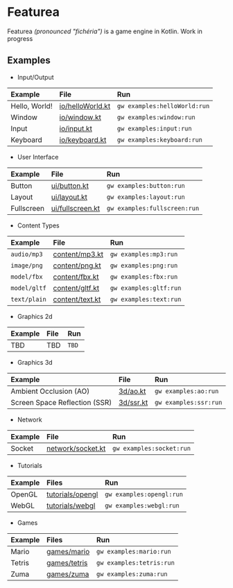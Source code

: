 # Featurea

Featurea *(pronounced "fichéria")* is a game engine in Kotlin. Work in progress

## Examples

- Input/Output

| Example       | File                                 | Run                          |
|:--------------|:-------------------------------------|:-----------------------------|
| Hello, World! | [io/helloWorld.kt](io/helloWorld.kt) | `gw examples:helloWorld:run` |
| Window        | [io/window.kt](io/window.kt)         | `gw examples:window:run`     |
| Input         | [io/input.kt](io/input.kt)           | `gw examples:input:run`      |
| Keyboard      | [io/keyboard.kt](io/keyboard.kt)     | `gw examples:keyboard:run`   |

- User Interface

| Example    | File                                 | Run                          |
|:-----------|:-------------------------------------|:-----------------------------|
| Button     | [ui/button.kt](ui/button.kt)         | `gw examples:button:run`     |
| Layout     | [ui/layout.kt](ui/layout.kt)         | `gw examples:layout:run`     |
| Fullscreen | [ui/fullscreen.kt](ui/fullscreen.kt) | `gw examples:fullscreen:run` |

- Content Types

| Example      | File                               | Run                    |
|:-------------|:-----------------------------------|:-----------------------|
| `audio/mp3`  | [content/mp3.kt](content/mp3.kt)   | `gw examples:mp3:run`  | 
| `image/png`  | [content/png.kt](content/png.kt)   | `gw examples:png:run`  | 
| `model/fbx`  | [content/fbx.kt](content/fbx.kt)   | `gw examples:fbx:run`  | 
| `model/gltf` | [content/gltf.kt](content/gltf.kt) | `gw examples:gltf:run` | 
| `text/plain` | [content/text.kt](content/text.kt) | `gw examples:text:run` | 

- Graphics 2d

| Example | File | Run   |
|:--------|:-----|:------|
| TBD     | TBD  | `TBD` |

- Graphics 3d

| Example                       | File                   | Run                   |
|:------------------------------|:-----------------------|:----------------------|
| Ambient Occlusion (AO)        | [3d/ao.kt](3d/ao.kt)   | `gw examples:ao:run`  |
| Screen Space Reflection (SSR) | [3d/ssr.kt](3d/ssr.kt) | `gw examples:ssr:run` |

- Network

| Example | File                                   | Run                      |
|:--------|:---------------------------------------|:-------------------------|
| Socket  | [network/socket.kt](network/socket.kt) | `gw examples:socket:run` |

- Tutorials

| Example | Files                                | Run                      |
|:--------|:-------------------------------------|:-------------------------|
| OpenGL  | [tutorials/opengl](tutorials/opengl) | `gw examples:opengl:run` |
| WebGL   | [tutorials/webgl](tutorials/webgl)   | `gw examples:webgl:run`  |

- Games

| Example | Files                        | Run                      |
|:--------|:-----------------------------|:-------------------------|
| Mario   | [games/mario](games/mario)   | `gw examples:mario:run`  |
| Tetris  | [games/tetris](games/tetris) | `gw examples:tetris:run` |
| Zuma    | [games/zuma](games/zuma)     | `gw examples:zuma:run`   |
